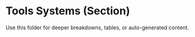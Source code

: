 # Tools Systems (Section)

Use this folder for deeper breakdowns, tables, or auto-generated content.

